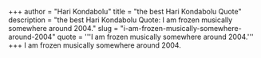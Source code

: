 +++
author = "Hari Kondabolu"
title = "the best Hari Kondabolu Quote"
description = "the best Hari Kondabolu Quote: I am frozen musically somewhere around 2004."
slug = "i-am-frozen-musically-somewhere-around-2004"
quote = '''I am frozen musically somewhere around 2004.'''
+++
I am frozen musically somewhere around 2004.
